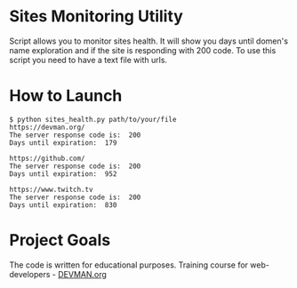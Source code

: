 # Sites Monitoring Utility

Script allows you to monitor sites health. It will show you days until domen's name exploration and if the site is responding with 200 code. To use this script you need to have a text file with urls. 

# How to Launch
```
$ python sites_health.py path/to/your/file
https://devman.org/
The server response code is:  200
Days until expiration:  179

https://github.com/
The server response code is:  200
Days until expiration:  952

https://www.twitch.tv
The server response code is:  200
Days until expiration:  830
```

# Project Goals

The code is written for educational purposes. Training course for web-developers - [DEVMAN.org](https://devman.org)
